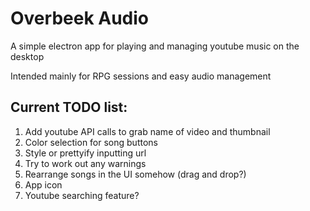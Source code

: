 # Overbeek Audio

A simple electron app for playing and managing youtube music on the desktop

Intended mainly for RPG sessions and easy audio management

## Current TODO list:

1. Add youtube API calls to grab name of video and thumbnail
2. Color selection for song buttons
3. Style or prettyify inputting url
4. Try to work out any warnings
5. Rearrange songs in the UI somehow (drag and drop?)
6. App icon
7. Youtube searching feature?
